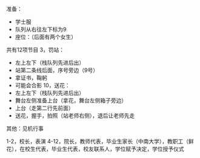 

准备：
- 学士服
- 队列从右往左下标为9
- 座位：（后面有两个女生）

共有12项节目
3，罚站：
- 左上左下（栈队列先进后出）
- 站第二条线后面，序号旁边（9号）
- 拿证书，鞠躬
- 可能会合影
10，送花：
- 左上左下（栈队列先进后出）
- 舞台左侧准备上台（拿花，舞台左侧箱子旁边）
- 上台（走第二行先前面）
- 送花，握手，拍照（站老师右侧），退后让老师先走

其他：见机行事




1-2，校长，表演
4-12，院长，教师代表，毕业生家长（中南大学），教职工（鲜花），在校生代表，毕业生代表，校友联系人，学位赋予决定，学位授予仪式



